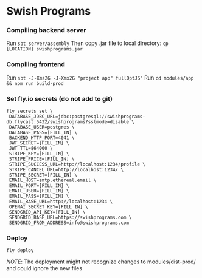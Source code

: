 # Swish Programs

### Compiling backend server

Run `sbt server/assembly`
Then copy .jar file to local directory: `cp [LOCATION] swishprograms.jar`

### Compiling frontend

Run `sbt -J-Xms2G -J-Xmx2G "project app" fullOptJS"`
Run `cd modules/app && npm run build-prod`

### Set fly.io secrets (do not add to git)

```
fly secrets set \
 DATABASE_JDBC_URL=jdbc:postgresql://swishprograms-db.flycast:5432/swishprograms?sslmode=disable \
 DATABASE_USER=postgres \
 DATABASE_PASS=[FILL_IN] \
 BACKEND_HTTP_PORT=4041 \
 JWT_SECRET=[FILL_IN] \
 JWT_TTL=864000 \
 STRIPE_KEY=[FILL_IN] \
 STRIPE_PRICE=[FILL_IN] \
 STRIPE_SUCCESS_URL=http://localhost:1234/profile \
 STRIPE_CANCEL_URL=http://localhost:1234/ \
 STRIPE_SECRET=[FILL_IN] \
 EMAIL_HOST=smtp.ethereal.email \
 EMAIL_PORT=[FILL_IN] \
 EMAIL_USER=[FILL_IN] \
 EMAIL_PASS=[FILL_IN] \
 EMAIL_BASE_URL=http://localhost:1234 \
 OPENAI_SECRET_KEY=[FILL_IN] \
 SENDGRID_API_KEY=[FILL_IN] \
 SENDGRID_BASE_URL=https://swishprograms.com \
 SENDGRID_FROM_ADDRESS=info@swishprograms.com
```

### Deploy

`fly deploy`

_NOTE_: The deployment might not recognize changes to modules/dist-prod/ and could ignore the new files
